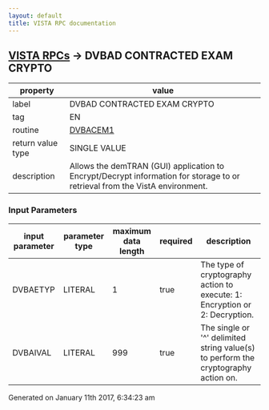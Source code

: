 ```yaml
---
layout: default
title: VISTA RPC documentation
---
```




## [VISTA RPCs](TableOfContent.md) &#8594; DVBAD CONTRACTED EXAM CRYPTO 

 property | value 
--- | --- 
 label | DVBAD CONTRACTED EXAM CRYPTO
 tag | EN
 routine | [DVBACEM1](http://code.osehra.org/dox/Routine_DVBACEM1_source.html)
 return value type | SINGLE VALUE
 description | Allows the demTRAN (GUI) application to Encrypt/Decrypt information for storage to or retrieval from the VistA environment.

### Input Parameters

| input parameter | parameter type | maximum data length | required | description | 
| --- | --- | --- | --- | --- | 
| DVBAETYP | LITERAL | 1 | true | The type of cryptography action to execute: 1: Encryption or 2: Decryption. | 
| DVBAIVAL | LITERAL | 999 | true | The single or '^' delimited string value(s) to perform the cryptography action on. | 




Generated on January 11th 2017, 6:34:23 am